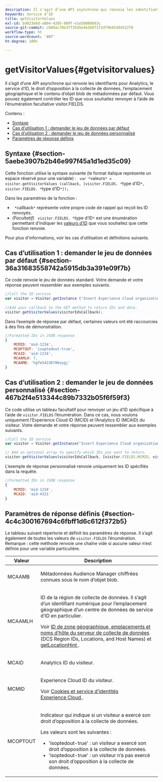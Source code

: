 ```yaml
---
description: Il s’agit d’une API asynchrone qui renvoie les identifiants pour Analytics, le service d’ID, le droit d’opposition à la collecte de données, l’emplacement géographique et le contenu d’objet blob de métadonnées par défaut. Vous pouvez également contrôler les ID que vous souhaitez renvoyer à l’aide de l’énumération facultative visitor.FIELDS.
keywords: Service d’ID
title: getVisitorValues
exl-id: bd023e8d-a804-4205-989f-e1e58080b63c
source-git-commit: cb89ac70e37f35d5e4e2b971f2df9645304522f8
workflow-type: ht
source-wordcount: '407'
ht-degree: 100%

---
```


# getVisitorValues{#getvisitorvalues}

Il s’agit d’une API asynchrone qui renvoie les identifiants pour Analytics, le service d’ID, le droit d’opposition à la collecte de données, l’emplacement géographique et le contenu d’objet blob de métadonnées par défaut. Vous pouvez également contrôler les ID que vous souhaitez renvoyer à l’aide de l’énumération facultative visitor.FIELDS.

Contenu :

<ul class="simplelist"> 
 <li> <a href="../../library/get-set/getvisitorvalues.md#section-5aebe3907b2b46e997f45a1d1ed35c09" format="dita" scope="local"> Syntaxe </a> </li> 
 <li> <a href="../../library/get-set/getvisitorvalues.md#section-36a31683558742a5915db3a391e09f7b" format="dita" scope="local"> Cas d’utilisation 1 : demander le jeu de données par défaut </a> </li> 
 <li> <a href="../../library/get-set/getvisitorvalues.md#section-467b2f4e513344c89b7332b05f6f59f3" format="dita" scope="local"> Cas d’utilisation 2 : demander le jeu de données personnalisé </a> </li> 
 <li> <a href="../../library/get-set/getvisitorvalues.md#section-4c4c300167694c6fbff1d6c612f372b5" format="dita" scope="local"> Paramètres de réponse définis </a> </li> 
</ul>

## Syntaxe {#section-5aebe3907b2b46e997f45a1d1ed35c09}

Cette fonction utilise la syntaxe suivante (le format italique représente un espace réservé pour une variable) : ` var *`valeurs`* = visitor.getVisitorValues (callback, [visitor.FIELDS. *`type d’ID`*, visitor.FIELDS. *`type d’ID`*]);`

Dans les paramètres de la fonction :

* ` *`callback`*` représente votre propre code de rappel qui reçoit les ID renvoyés.
* *(Facultatif)* ` visitor.FIELDS. *`type d’ID`*` est une énumération permettant d’indiquer les [valeurs d’ID](../../library/get-set/getvisitorvalues.md#section-4c4c300167694c6fbff1d6c612f372b5) que vous souhaitez que cette fonction renvoie.

Pour plus d’informations, voir les cas d’utilisation et définitions suivants.

## Cas d’utilisation 1 : demander le jeu de données par défaut {#section-36a31683558742a5915db3a391e09f7b}

Ce code renvoie le jeu de données standard. Votre demande et votre réponse peuvent ressembler aux exemples suivants.

```js
//Call the ID service 
var visitor = Visitor.getInstance ("Insert Experience Cloud organization ID here",{...}); 
   
//Add your callback to the GET method to return IDs and data. 
visitor.getVisitorValues(visitorIdsCallback);
```

Dans l’exemple de réponse par défaut, certaines valeurs ont été raccourcies à des fins de démonstration.

```js
//Formatted IDs in JSON response 
{ 
    MCMID: 'mid-1234', 
    MCOPTOUT: 'isoptedout-true', 
    MCAID: 'aid-1234', 
    MCAAMLH: 7, 
    MCAAMB: 'hgfe54236786oygj' 
}
```

## Cas d’utilisation 2 : demander le jeu de données personnalisé {#section-467b2f4e513344c89b7332b05f6f59f3}

Ce code utilise un tableau facultatif pour renvoyer un jeu d’ID spécifique à l’aide de `visitor.FIELDS` l’énumération. Dans ce cas, nous voulons uniquement l’Experience Cloud ID (MCID) et l’Analytics ID (MCAID) du visiteur. Votre demande et votre réponse peuvent ressembler aux exemples suivants.

```js
//Call the ID service 
var visitor = Visitor.getInstance("Insert Experience Cloud organization ID here", { ... });

// Add an optional array to specify which IDs you want to return. 
visitor.getVisitorValues(visitorIdsCallback, [visitor.FIELDS.MCMID, visitor.FIELDS.MCAID]);
```

L’exemple de réponse personnalisé renvoie uniquement les ID spécifiés dans la requête.

```js
//Formatted IDs in JSON response 
{ 
    MCMID: 'mid-1234', 
    MCAID: 'aid-4321' 
}
```

## Paramètres de réponse définis {#section-4c4c300167694c6fbff1d6c612f372b5}

Le tableau suivant répertorie et définit les paramètres de réponse. Il s’agit également de toutes les valeurs de `visitor.FIELDS` l’énumération. Remarque : cette méthode renvoie une chaîne vide si aucune valeur n’est définie pour une variable particulière.

<table id="table_32D0FEEA76CE4F298EED4B8F5C644232"> 
 <thead> 
  <tr> 
   <th colname="col1" class="entry"> Valeur </th> 
   <th colname="col2" class="entry"> Description </th> 
  </tr> 
 </thead>
 <tbody> 
  <tr> 
   <td colname="col1"> <p> <span class="codeph"> MCAAMB </span> </p> </td> 
   <td colname="col2"> <p>Métadonnées <span class="keyword">Audience Manager</span> chiffrées connues sous le nom d’objet blob. </p> </td> 
  </tr> 
  <tr> 
   <td colname="col1"> <p> <span class="codeph"> MCAAMLH </span> </p> </td> 
   <td colname="col2"> <p>ID de la région de collecte de données. Il s’agit d’un identifiant numérique pour l’emplacement géographique d’un centre de données de service d’ID en particulier. </p> <p>Voir <a href="https://experienceleague.adobe.com/docs/audience-manager/user-guide/api-and-sdk-code/dcs/dcs-api-reference/dcs-regions.html?lang=fr" format="https" scope="external"> ID de zone géographique, emplacements et noms d’hôte du serveur de collecte de données </a> (DCS Region IDs, Locations, and Host Names) et <a href="../../library/get-set/getlocationhint.md#reference-a761030ff06c4439946bb56febf42d4c" format="dita" scope="local"> getLocationHint </a>. </p> </td> 
  </tr> 
  <tr> 
   <td colname="col1"> <p> <span class="codeph"> MCAID </span> </p> </td> 
   <td colname="col2"> <p><span class="keyword">Analytics</span> ID du visiteur. </p> </td> 
  </tr> 
  <tr> 
   <td colname="col1"> <p> <span class="codeph"> MCMID </span> </p> </td> 
   <td colname="col2"> <p>Experience Cloud ID du visiteur. </p> <p>Voir <a href="../../introduction/cookies.md" format="dita" scope="local"> Cookies et service d’identités Experience Cloud </a>. </p> </td> 
  </tr> 
  <tr> 
   <td colname="col1"> <p> <span class="codeph"> MCOPTOUT </span> </p> </td> 
   <td colname="col2"> <p>Indicateur qui indique si un visiteur a exercé son droit d’opposition à la collecte de données. </p> <p>Les valeurs sont les suivantes : </p> <p> 
     <ul id="ul_E82431DE12B449F8822499364B363798"> 
      <li id="li_2BAB7C15A38A408E8FC4B85E70B66E46"> <span class="codeph"> 'isoptedout-true'</span> : un visiteur a exercé son droit d’opposition à la collecte de données. </li> 
      <li id="li_BB80AE4CEBC44166BC04428B212FEF51"> <span class="codeph"> 'isoptedout-true'</span> : un visiteur n’a pas exercé son droit d’opposition à la collecte de données. </li> 
     </ul> </p> </td> 
  </tr> 
 </tbody> 
</table>

